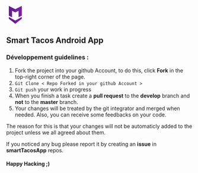![alt text](https://github.com/adam-p/markdown-here/raw/master/src/common/images/icon48.png "Logo Title Text 1") 
## Smart Tacos Android App

### Développement guidelines :

1. Fork the project into your github Account, to do this, click **Fork** in the top-right corner of the page.
2. ``` Git Clone < Repo Forked in your github Account > ```
3. ``` Git push ``` your work in progress
4. When you finish a task create a **pull request** to the **develop** branch and **not** to the **master** branch.
5. Your changes will be treated by the git integrator and merged when needed. Also, you can receive some feedbacks on your code.

The reason for this is that your changes will not be automaticly added to the project unless we all agreed about them.

If you noticed any bug please report it by creating an **issue** in **smartTacosApp** repos.  

#### Happy Hacking ;)

